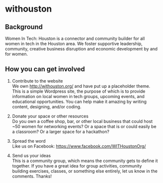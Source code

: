 # withouston
## Background  

Women In Tech: Houston is a connector and community builder for all women in tech in the Houston area. We foster supportive leadership, community, creative business disruption and economic development by and for women.

## How you can get involved 

1. Contribute to the website  
We own http://withouston.org/ and have put up a placeholder theme. This is a simple Wordpress site, the purpose of which is to provide information on local women in tech groups, upcoming events, and educational opportunities. You can help make it amazing by writing content, designing, and/or coding. 

2. Donate your space or other resources  
Do you own a coffee shop, bar, or other local business that could host ~50 women for networking events? Or a space that is or could easily be a classroom? Or a larger space for a hackathon? 

3. Spread the word  
Like us on Facebook: https://www.facebook.com/WITHoustonOrg/

4. Send us your ideas  
This is a community group, which means the community gets to define it together. If you have a great idea for group activities, community building exercises, classes, or something else entirely, let us know in the comments. Thanks! 





